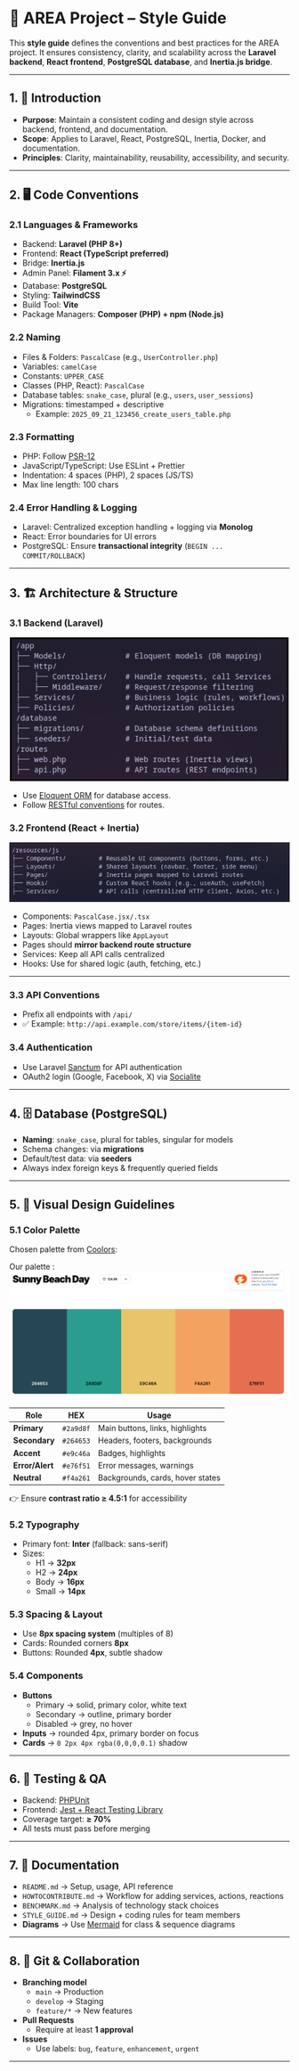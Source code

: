 # 📘 AREA Project – Style Guide

This **style guide** defines the conventions and best practices for the AREA project.
It ensures consistency, clarity, and scalability across the **Laravel backend**, **React frontend**, **PostgreSQL database**, and **Inertia.js bridge**.

---

## 1. 🎯 Introduction
- **Purpose**: Maintain a consistent coding and design style across backend, frontend, and documentation.
- **Scope**: Applies to Laravel, React, PostgreSQL, Inertia, Docker, and documentation.
- **Principles**: Clarity, maintainability, reusability, accessibility, and security.

---

## 2. 🖥️ Code Conventions

### 2.1 Languages & Frameworks
- Backend: **Laravel (PHP 8+)**
- Frontend: **React (TypeScript preferred)**
- Bridge: **Inertia.js**
- Admin Panel: **Filament 3.x ⚡**
- Database: **PostgreSQL**
- Styling: **TailwindCSS**
- Build Tool: **Vite**
- Package Managers: **Composer (PHP) + npm (Node.js)**

### 2.2 Naming
- Files & Folders: `PascalCase` (e.g., `UserController.php`)
- Variables: `camelCase`
- Constants: `UPPER_CASE`
- Classes (PHP, React): `PascalCase`
- Database tables: `snake_case`, plural (e.g., `users`, `user_sessions`)
- Migrations: timestamped + descriptive
  - Example: `2025_09_21_123456_create_users_table.php`

### 2.3 Formatting
- PHP: Follow [PSR-12](https://www.php-fig.org/psr/psr-12/)
- JavaScript/TypeScript: Use ESLint + Prettier
- Indentation: 4 spaces (PHP), 2 spaces (JS/TS)
- Max line length: 100 chars

### 2.4 Error Handling & Logging
- Laravel: Centralized exception handling + logging via **Monolog**
- React: Error boundaries for UI errors
- PostgreSQL: Ensure **transactional integrity** (`BEGIN ... COMMIT/ROLLBACK`)

---

## 3. 🏗️ Architecture & Structure

### 3.1 Backend (Laravel)

![backend structure](./img/backend_struct.png)

- Use [Eloquent ORM](https://laravel.com/docs/5.0/eloquent) for database access.
- Follow [RESTful conventions](https://medium.com/@nadinCodeHat/rest-api-naming-conventions-and-best-practices-1c4e781eb6a5) for routes.

### 3.2 Frontend (React + Inertia)

![frontend structure](./img/frontend_structure.png)

- Components: `PascalCase.jsx/.tsx`
- Pages: Inertia views mapped to Laravel routes
- Layouts: Global wrappers like `AppLayout`
- Pages should **mirror backend route structure**
- Services: Keep all API calls centralized
- Hooks: Use for shared logic (auth, fetching, etc.)

---

### 3.3 API Conventions

- Prefix all endpoints with `/api/`
- ✅ Example: `http://api.example.com/store/items/{item-id}`

### 3.4 Authentication

- Use Laravel [Sanctum](https://laravel.com/docs/sanctum) for API authentication
- OAuth2 login (Google, Facebook, X) via [Socialite](https://laravel.com/docs/socialite)

---

## 4. 🗄️ Database (PostgreSQL)
- **Naming**: `snake_case`, plural for tables, singular for models
- Schema changes: via **migrations**
- Default/test data: via **seeders**
- Always index foreign keys & frequently queried fields

---

## 5. 🎨 Visual Design Guidelines

### 5.1 Color Palette

Chosen palette from [Coolors](https://coolors.co/palettes/trending):

Our palette :![palette](./img/color_palette.png)

| Role            | HEX       | Usage                           |
|-----------------|-----------|---------------------------------|
| **Primary**     | `#2a9d8f` | Main buttons, links, highlights |
| **Secondary**   | `#264653` | Headers, footers, backgrounds   |
| **Accent**      | `#e9c46a` | Badges, highlights              |
| **Error/Alert** | `#e76f51` | Error messages, warnings        |
| **Neutral**     | `#f4a261` | Backgrounds, cards, hover states |

👉 Ensure **contrast ratio ≥ 4.5:1** for accessibility

### 5.2 Typography
- Primary font: **Inter** (fallback: sans-serif)
- Sizes:
  - H1 → **32px**
  - H2 → **24px**
  - Body → **16px**
  - Small → **14px**

### 5.3 Spacing & Layout
- Use **8px spacing system** (multiples of 8)
- Cards: Rounded corners **8px**
- Buttons: Rounded **4px**, subtle shadow

### 5.4 Components
- **Buttons**
  - Primary → solid, primary color, white text
  - Secondary → outline, primary border
  - Disabled → grey, no hover
- **Inputs** → rounded 4px, primary border on focus
- **Cards** → `0 2px 4px rgba(0,0,0,0.1)` shadow

---

## 6. 🧪 Testing & QA
- Backend: [PHPUnit](https://laravel.com/docs/testing)
- Frontend: [Jest + React Testing Library](https://jestjs.io/docs/tutorial-react)
- Coverage target: **≥ 70%**
- All tests must pass before merging

---

## 7. 📑 Documentation
- `README.md` → Setup, usage, API reference
- `HOWTOCONTRIBUTE.md` → Workflow for adding services, actions, reactions
- `BENCHMARK.md` → Analysis of technology stack choices
- `STYLE_GUIDE.md` → Design + coding rules for team members
- **Diagrams** → Use [Mermaid](https://mermaid.js.org/) for class & sequence diagrams

---

## 8. 🤝 Git & Collaboration
- **Branching model**
  - `main` → Production
  - `develop` → Staging
  - `feature/*` → New features
- **Pull Requests**
  - Require at least **1 approval**
- **Issues**
  - Use labels: `bug`, `feature`, `enhancement`, `urgent`

---
